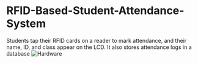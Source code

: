 # RFID-Based-Student-Attendance-System
Students tap their RFID cards on a reader to mark attendance, and their name, ID, and class appear on the LCD. It also stores attendance logs in a database
![Hardware](https://github.com/user-attachments/assets/935f20dc-4a86-49c8-9143-039a990201a6)
